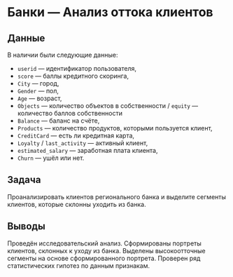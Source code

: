   # Банки — Анализ оттока клиентов


## Данные

В наличии были следующие данные:

- `userid` — идентификатор пользователя,
- `score` — баллы кредитного скоринга,
- `City` — город,
- `Gender` — пол,
- `Age` — возраст,
- `Objects` — количество объектов в собственности 
/ `equity`  — количество баллов собственности
- `Balance` — баланс на счёте,
- `Products` — количество продуктов, которыми пользуется клиент,
- `CreditCard` — есть ли кредитная карта,
- `Loyalty` / `last_activity` — активный клиент,
- `estimated_salary` — заработная плата клиента,
- `Churn` — ушёл или нет.

## Задача

Проанализировать клиентов регионального банка и выделите сегменты клиентов, которые склонны уходить из банка.

## Выводы

Проведён исследовательский анализ. Сформированы портреты клиентов, склонных к уходу из банка. Выделены высокоотточные сегменты на основе сформированного портрета.
Проверен ряд статистических гипотез по данным признакам.
